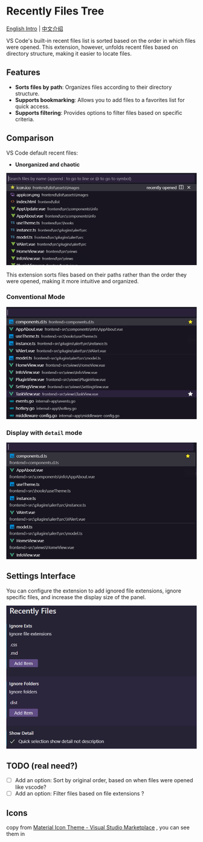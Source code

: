 # Recently Files Tree

[English Intro](README.MD) | [中文介绍](README-ZH.md)

VS Code's built-in recent files list is sorted based on the order in which files were opened. This extension, however, unfolds recent files based on directory structure, making it easier to locate files.

## Features

- **Sorts files by path**: Organizes files according to their directory structure.
- **Supports bookmarking**: Allows you to add files to a favorites list for quick access.
- **Supports filtering**: Provides options to filter files based on specific criteria.

## Comparison

VS Code default recent files:

- **Unorganized and chaotic**

![Default](./media/intro/default.png)

This extension sorts files based on their paths rather than the order they were opened, making it more intuitive and organized.

### Conventional Mode

![Conventional Mode](./media/intro/sort-1.png)

### Display with `detail` mode

![Display Detail](./media/intro/sort-2.png)

## Settings Interface

You can configure the extension to add ignored file extensions, ignore specific files, and increase the display size of the panel.

![Settings](./media/intro/setting.png)

## TODO (real need?)

- [ ] Add an option: Sort by original order, based on when files were opened like vscode?
- [ ] Add an option: Filter files based on file extensions ?

## Icons

copy from [Material Icon Theme - Visual Studio Marketplace](https://marketplace.visualstudio.com/items?itemName=PKief.material-icon-theme) , you can see them in
